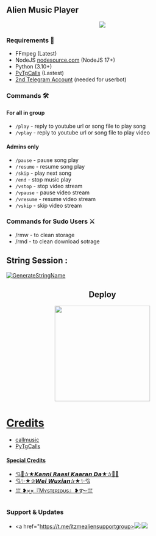 <h2 align="centre">Alien Music Player</h2>

<p align="center">
  <img src="https://telegra.ph/file/af405bc022918296ca39b.jpg">
</p>

<h3>Requirements 📝</h3>

- FFmpeg (Latest)
- NodeJS [nodesource.com](https://nodesource.com/) (NodeJS 17+)
- Python (3.10+)
- [PyTgCalls](https://github.com/pytgcalls/pytgcalls) (Lastest)
- [2nd Telegram Account](https://telegram.org/blog/themes-accounts#multiple-accounts) (needed for userbot)

### Commands 🛠
#### For all in group
- `/play` - reply to youtube url or song file to play song
- `/vplay` - reply to youtube url or song file to play video
#### Admins only
- `/pause` - pause song play
- `/resume` - resume song play
- `/skip` - play next song
- `/end` - stop music play
- `/vstop` - stop video stream
- `/vpause` - pause video stream
- `/vresume` - resume video stream
- `/vskip` - skip video stream

### Commands for Sudo Users ⚔️
- /rmw - to clean storage
- /rmd - to clean download sotrage

## String Session :
[![GenerateStringName](https://img.shields.io/badge/repl.it-generateStringName-white)](https://t.me/Decode_String_bot)


<h2 align="center">
   Deploy
</h2>

<p align="center">
<a href="https://dashboard.heroku.com/new?template=https://github.com/Itzmebroklyn/RaiChu-music"><img src="https://img.shields.io/badge/Deploy%20To%20Heroku-blueviolet?style=for-the-badge&logo=heroku" width="250""/</a>  

# Credits
- callmusic 
- PyTgCalls

#### Special Credits
- [💘💞✰★𝙆𝙖𝙣𝙣𝙞 𝙍𝙖𝙖𝙨𝙞 𝙆𝙖𝙖𝙧𝙖𝙣 𝘿𝙖★✰💞💘](https://t.me/itzmekanniraasi)
- [💘✨★✰𝙒𝙚𝙞 𝙒𝙪𝙭𝙞𝙖𝙣✰★✨💘](https://t.me/itzmeWeiWuxian)
- [亗 ❥︎×͜×『Mʏsᴛᴇʀɪᴏᴜs』❥︎࿐亗](https://t.me/itzmemysty)


### Support & Updates 
-  <a href="https://t.me/itzmealiensupportgroup><img src="https://img.shields.io/badge/Join-Group%20Support-red.svg?style=for-the-badge&logo=Telegram"></a> <a href="https://t.me/itzmealiensupportchannel"><img src="https://img.shields.io/badge/Join-Updates%20Channel-white.svg?style=for-the-badge&logo=Telegram"></a>
